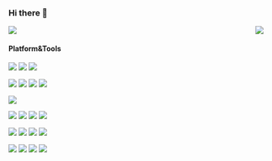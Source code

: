 ### Hi there 👋
<img align="right" src="https://github-readme-stats.vercel.app/api/top-langs/?username=sanniou&hide=C&layout=compact" />
<img src="https://github-readme-stats.vercel.app/api?username=sanniou&show_icons=true&theme=dracula&count_private=true" />

#### Platform&Tools
[![](https://img.shields.io/badge/OS-Arch%20Linux-33aadd?style=flat-square&logo=arch-linux&logoColor=ffffff)](https://www.archlinux.org/)
[![](https://img.shields.io/badge/OS-Windows10-2376bc?style=flat-square&logo=windows&logoColor=ffffff)](https://www.microsoft.com/windows/get-windows-10)
[![](https://img.shields.io/badge/macOS-Catalina-d0d1d4?style=flat-square&logo=Apple)](https://www.apple.com/macos/catalina/)
<!--
[![](https://img.shields.io/badge/macOS-Hackintosh-292e33?style=flat-square&logo=apple&logoColor=ffffff)](https://www.tonymacx86.com/)
-->



[![](https://img.shields.io/badge/IDE-Intellij%20IDEA-blue?&logo=Intellij-IDEA&logoColor=ffffff)](https://www.jetbrains.com/idea/)
[![](https://img.shields.io/badge/IDE-Android%20Studio-blue?style=flat-square&logo=android-studio&logoColor=ffffff)](https://developer.android.com/)
[![](https://img.shields.io/badge/IDE-PyCharm-blue?&logo=Intellij-IDEA&logoColor=ffffff)](https://www.jetbrains.com/pycharm/)
[![](https://img.shields.io/badge/IDE-Visual%20Studio%20Code-blue?style=flat-square&logo=visual-studio-code&logoColor=ffffff)](https://code.visualstudio.com/)

[![](https://img.shields.io/badge/OnePlus-7%20Pro-f5010c?style=flat-square&logo=oneplus&logoColor=ffffff)](https://www.oneplus.com/)


[![](https://img.shields.io/badge/-Java-61dafb?style=flat-square&logo=java&logoColor=ffffff)](https://www.java.com/)
[![](https://img.shields.io/badge/-Kotlin-8dd6f9?style=flat-square&logo=kotlin&logoColor=white)](https://kotlinlang.org/)
[![](https://img.shields.io/badge/-Dart-007acc?style=flat-square&logo=dart&logoColor=white)](https://dart.dev/)
[![](https://img.shields.io/badge/-Python-dd3a0a?style=flat-square&logo=python&logoColor=white)](https://www.python.org/)

[![](https://img.shields.io/badge/-Spring-1572B6?style=flat-square&logo=spring&logoColor=white)](https://spring.io/)
[![](https://img.shields.io/badge/-Postgresql-003545?style=flat-square&logo=postgresql&logoColor=white)](https://www.postgresql.org/)
[![](https://img.shields.io/badge/-MongoDb-cc6699?style=flat-square&logo=MongoDb&logoColor=white)](https://www.mongodb.com/)
[![](https://img.shields.io/badge/-Neo4j-cb3837?style=flat-square&logo=neo4j&logoColor=white)](https://neo4j.com/)

<!--
[![](https://img.shields.io/badge/-HTML5-E34F26?style=flat-square&logo=html5&logoColor=white)](https://html.spec.whatwg.org/)
[![](https://img.shields.io/badge/-Git-f05032?style=flat-square&logo=git&logoColor=white)](https://git-scm.com/)
[![](https://img.shields.io/badge/-Stylus-ff6347?style=flat-square&logo=stylus&logoColor=ffffff)](https://stylus-lang.com/)
[![](https://img.shields.io/badge/-Linux-fcc624?style=flat-square&logo=linux&logoColor=white)](https://www.linuxfoundation.org/)
[![](https://img.shields.io/badge/-JavaScript-f7e018?style=flat-square&logo=javascript&logoColor=white)](https://www.ecma-international.org/)
[![](https://img.shields.io/badge/-Vue.js-4fc08d?style=flat-square&logo=vue.js&logoColor=ffffff)](https://vuejs.org/)
[![](https://img.shields.io/badge/-Node.js-43853d?style=flat-square&logo=node.js&logoColor=ffffff)](https://nodejs.org/)
[![](https://img.shields.io/badge/-Nginx-269539?style=flat-square&logo=nginx&logoColor=ffffff)](https://nginx.org/)
-->

[![](https://img.shields.io/badge/-Kubernetes-326CE5?style=flat-square&logo=Kubernetes&logoColor=ffffff)](https://kubernetes.io/)
[![](https://img.shields.io/badge/-Docker-2496ED?style=flat-square&logo=docker&logoColor=ffffff)](https://www.docker.com/)
[![](https://img.shields.io/badge/-Git-f05032?style=flat-square&logo=git&logoColor=white)](https://git-scm.com/)
[![](https://img.shields.io/badge/-Linux-fcc624?style=flat-square&logo=linux&logoColor=white)](https://www.linuxfoundation.org/)

<!--
**sanniou/sanniou** is a ✨ _special_ ✨ repository because its `README.md` (this file) appears on your GitHub profile.

Here are some ideas to get you started:

- 🔭 I’m currently working on ...
- 🌱 I’m currently learning ...
- 👯 I’m looking to collaborate on ...
- 🤔 I’m looking for help with ...
- 💬 Ask me about ...
- 📫 How to reach me: ...
- 😄 Pronouns: ...
- ⚡ Fun fact: ...
-->
